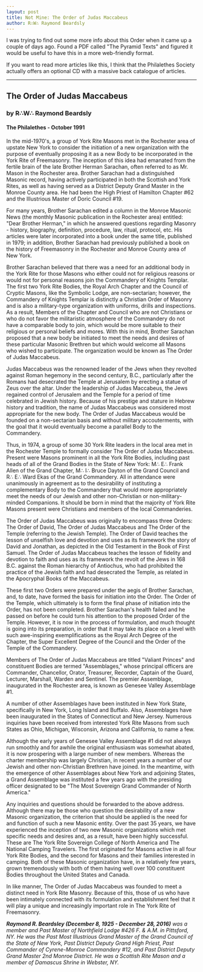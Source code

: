 ```yaml
---
layout: post
title: Not Mine: The Order of Judas Maccabeus
author: R∴W∴ Raymond Beardsly
---
```

I was trying to find out some more info about this Order when it came up a couple of days ago. Found a PDF called "The Pyramid Texts" and figured it would be useful to have this in a more web-friendly format.

If you want to read more articles like this, I think that the Philalethes Society actually offers an optional CD with a massive back catalogue of articles.

* * *

## The Order of Judas Maccabeus

### by R∴W∴ Raymond Beardsly

#### The Philalethes - October 1991

In the mid-1970's, a group of York Rite Masons met in the Rochester area of upstate New York to consider the initiation of a new organization with the purpose of eventually proposing it as a new Body to be incorporated in the York Rite of Freemasonry. The inception of this idea had emanated from the fertile brain of the late Brother Herman Sarachan, often referred to as Mr. Mason in the Rochester area. Brother Sarachan had a distinguished Masonic record, having actively participated in both the Scottish and York Rites, as well as having served as a District Deputy Grand Master in the Monroe County area. He had been the High Priest of Hamilton Chapter #62 and the Illustrious Master of Doric Council #19.

For many years, Brother Sarachan edited a column in the Monroe Masonic News (the monthly Masonic publication in the Rochester area) entitled: "Dear Brother Herman," in which he answered questions regarding Masonry - history, biography, definition, procedure, law, ritual, protocol, etc. His articles were later incorporated into a book under the same title, published in 1979; in addition, Brother Sarachan had previously published a book on the history of Freemasonry in the Rochester and Monroe County area of New York.

Brother Sarachan believed that there was a need for an additional body in the York Rite for those Masons who either could not for religious reasons or would not for personal reasons join the Commandery of Knights Templar. The first two York Rite Bodies, the Royal Arch Chapter and the Council of Cryptic Masons, like the Symbolic Lodge, are non-sectarian; however, the Commandery of Knights Templar is distinctly a Christian Order of Masonry and is also a military-type organization with uniforms, drills and inspections. As a result, Members of the Chapter and Council who are not Christians or who do not favor the militaristic atmosphere of the Commandery do not have a comparable body to join, which would be more suitable to their religious or personal beliefs and mores. With this in mind, Brother Sarachan proposed that a new body be initiated to meet the needs and desires of these particular Masonic Brethren but which would welcome all Masons who wished to participate. The organization would be known as The Order of Judas Maccabeus.

Judas Maccabeus was the renowned leader of the Jews when they revolted against Roman hegemony in the second century, B.C., particularly after the Romans had desecrated the Temple at Jerusalem by erecting a statue of Zeus over the altar. Under the leadership of Judas Maccabeus, the Jews regained control of Jerusalem and the Temple for a period of time celebrated in Jewish history. Because of his prestige and stature in Hebrew history and tradition, the name of Judas Maccabeus was considered most appropriate for the new body. The Order of Judas Maccabeus would be founded on a non-sectarian basis and without military accouterments, with the goal that it would eventually become a parallel Body to the Commandery.

Thus, in 1974, a group of some 30 York Rite leaders in the local area met in the Rochester Temple to formally consider The Order of Judas Maccabeus. Present were Masons prominent in all the York Rite Bodies, including past heads of all of the Grand Bodies in the State of New York: M∴ E∴ Frank Allen of the Grand Chapter, M∴ I∴ Bruce Dayton of the Grand Council and R∴ E∴ Ward Ekas of the Grand Commandery. All in attendance were unanimously in agreement as to the desirability of instituting a complementary Body to the Commandery that would more appropriately meet the needs of our Jewish and other non-Christian or non-military-minded Companions. It should be born in mind that the majority of York Rite Masons present were Christians and members of the local Commanderies.

The Order of Judas Maccabeus was originally to encompass three Orders: The Order of David, The Order of Judas Maccabeus and The Order of the Temple (referring to the Jewish Temple). The Order of David teaches the lesson of unselfish love and devotion and uses as its framework the story of David and Jonathan, as depicted in the Old Testament in the Book of First Samuel. The Order of Judas Maccabeus teaches the lesson of fidelity and devotion to faith and uses as its framework the revolt of the Jews in 168 B.C. against the Roman hierarchy of Antiochus, who had prohibited the practice of the Jewish faith and had desecrated the Temple, as related in the Apocryphal Books of the Maccabeus.

These first two Orders were prepared under the aegis of Brother Sarachan, and, to date, have formed the basis for initiation into the Order. The Order of the Temple, which ultimately is to form the final phase of initiation into the Order, has not been completed. Brother Sarachan's health failed and he passed on before he could turn his attention to the proposed Order of the Temple. However, it is now in the process of formulation, and much thought is going into its preparation, in order that it may take its place on a level with such awe-inspiring exemplifications as the Royal Arch Degree of the Chapter, the Super Excellent Degree of the Council and the Order of the Temple of the Commandery.

Members of The Order of Judas Maccabeus are titled "Valiant Princes" and constituent Bodies are termed "Assemblages," whose principal officers are Commander, Chancellor, Orator, Treasurer, Recorder, Captain of the Guard, Lecturer, Marshall, Warden and Sentinel. The premier Assemblage, inaugurated in the Rochester area, is known as Genesee Valley Assemblage #1.

A number of other Assemblages have been instituted in New York State, specifically in New York, Long Island and Buffalo. Also, Assemblages have been inaugurated in the States of Connecticut and New Jersey. Numerous inquiries have been received from interested York Rite Masons from such States as Ohio, Michigan, Wisconsin, Arizona and California, to name a few.

Although the early years of Genesee Valley Assemblage #1 did not always run smoothly and for awhile the original enthusiasm was somewhat abated, it is now prospering with a large number of new members. Whereas the charter membership was largely Christian, in recent years a number of our Jewish and other non-Christian Brethren have joined. In the meantime, with the emergence of other Assemblages about New York and adjoining States, a Grand Assemblage was instituted a few years ago with the presiding officer designated to be "The Most Sovereign Grand Commander of North America."

Any inquiries and questions should be forwarded to the above address. Although there may be those who question the desirability of a new Masonic organization, the criterion that should be applied is the need for and function of such a new Masonic entity. Over the past 35 years, we have experienced the inception of two new Masonic organizations which met specific needs and desires and, as a result, have been highly successful. These are The York Rite Sovereign College of North America and The National Camping Travelers. The first originated for Masons active in all four York Rite Bodies, and the second for Masons and their families interested in camping. Both of these Masonic organization have, in a relatively few years, grown tremendously with both of them having well over 100 constituent Bodies throughout the United States and Canada.

In like manner, The Order of Judas Maccabeus was founded to meet a distinct need in York Rite Masonry. Because of this, those of us who have been intimately connected with its formulation and establishment feel that it will play a unique and increasingly important role in The York Rite of Freemasonry.

***Raymond R. Beardsley (December 8, 1925 - December 28, 2016)*** *was a member and Past Master of Northfield Lodge #426 F. & A.M. in Pittsford, NY. He was the Past Most Illustrious Grand Master of the Grand Council of the State of New York, Past District Deputy Grand High Priest, Past Commander of Cyrene-Monroe Commandery #12, and Past District Deputy Grand Master 2nd Monroe District. He was a Scottish Rite Mason and a member of Damascus Shrine in Webster, NY.*
